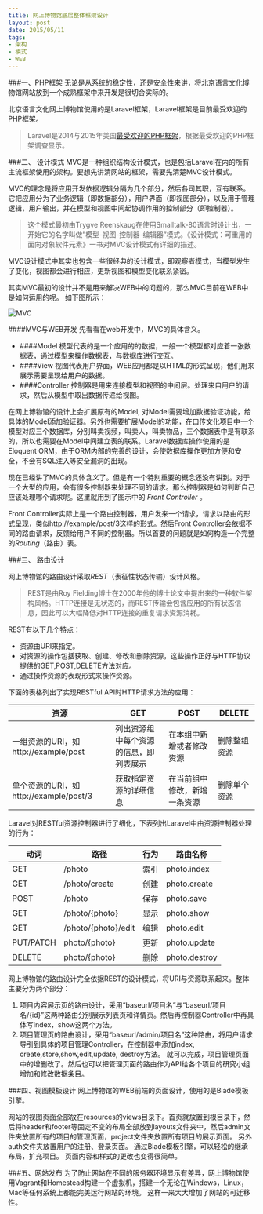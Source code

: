 ```yaml
---
title: 网上博物馆底层整体框架设计
layout: post
date: 2015/05/11
tags: 
- 架构
- 模式
- WEB
---
```




###一、PHP框架
无论是从系统的稳定性，还是安全性来讲，将北京语言文化博物馆网站放到一个成熟框架中来开发是很切合实际的。
 
北京语言文化网上博物馆使用的是Laravel框架，Laravel框架是目前最受欢迎的PHP框架。
<!--more-->
 > Laravel是2014与2015年美国[最受欢迎的PHP框架](http://www.sitepoint.com/best-php-frameworks-2014/ "title")，根据最受欢迎的PHP框架调查显示。
 
###二、 设计模式
MVC是一种组织结构设计模式，也是包括Laravel在内的所有主流框架使用的架构。要想先讲清网站的框架，需要先清楚MVC设计模式。
  
MVC的理念是将应用开发依据逻辑分隔为几个部分，然后各司其职，互有联系。它把应用分为了业务逻辑（即数据部分），用户界面（即视图部分），以及用于管理逻辑，用户输出，并在模型和视图中间起协调作用的控制部分（即控制器）。
>这个模式最初由Trygve Reenskaug在使用Smalltalk-80语言时设计出，一开始它的名字叫做”模型-视图-控制器-编辑器”模式。《设计模式：可重用的面向对象软件元素》一书对MVC设计模式有详细的描述。
  
MVC设计模式中其实也包含一些很经典的设计模式，即观察者模式，当模型发生了变化，视图都会进行相应，更新视图和模型变化联系紧密。
  
  其实MVC最初的设计并不是用来解决WEB中的问题的，那么MVC目前在WEB中是如何运用的呢。
  如下图所示：
  
  ![MVC](http://htmljs.b0.upaiyun.com/uploads/1409725591244-webmvcflow_bacic.png "MVC图示")
  
  
####MVC与WEB开发
先看看在web开发中，MVC的具体含义。
  
* ####Model
	模型代表的是一个应用的的数据，一般一个模型都对应着一张数据表，通过模型来操作数据表，与数据库进行交互。
* ####View
	视图代表用户界面，WEB应用都是以HTML的形式呈现，他们用来展示需要呈现给用户的数据。
* ####Controller
	控制器是用来连接模型和视图的中间层。处理来自用户的请求，然后从模型中取出数据传递给视图。



在网上博物馆的设计上会扩展原有的Model, 对Model需要增加数据验证功能，给具体的Model添加验证器。另外也需要扩展Model的功能，在口传文化项目中一个模型对应三个数据库，分别叫卖视频，叫卖人，叫卖物品，三个数据表中是有联系的，所以也需要在Model中间建立表的联系。Laravel数据库操作使用的是Eloquent ORM，由于ORM内部的完善的设计，会使数据库操作更加方便和安全，不会有SQL注入等安全漏洞的出现。

现在已经讲了MVC的具体含义了。但是有一个特别重要的概念还没有讲到。对于一个大型的应用，会有很多控制器来处理不同的请求。那么控制器是如何判断自己应该处理哪个请求呢。这里就用到了图示中的 *Front Controller* 。

Front Controller实际上是一个路由控制器，用户发来一个请求，请求以路由的形式呈现，类似http://example/post/3这样的形式。然后Front Controller会依据不同的路由请求，反馈给用户不同的控制器。所以首要的问题就是如何构造一个完整的*Routing*（路由）表。

###三、 路由设计

网上博物馆的路由设计采取*REST*（表征性状态传输）设计风格。

>REST是由Roy Fielding博士在2000年他的博士论文中提出来的一种软件架构风格。HTTP连接是无状态的，而REST传输会包含应用的所有状态信息，因此可以大幅降低对HTTP连接的重复请求资源消耗。

REST有以下几个特点：

* 资源由URI来指定。
* 对资源的操作包括获取、创建、修改和删除资源，这些操作正好与HTTP协议提供的GET,POST,DELETE方法对应。
* 通过操作资源的表现形式来操作资源。

下面的表格列出了实现RESTful API时HTTP请求方法的应用：

| 资源 | GET | POST | DELETE |
| ----|----|----|----
| 一组资源的URI，如http://example/post | 列出资源组中每个资源的信息，即列表展示 | 在本组中新增或者修改资源 | 删除整组资源 |
| 单个资源的URI，如http://example/post/3 | 获取指定资源的详细信息 | 在当前组中修改，新增一条资源 | 删除单个资源 |

Laravel对RESTful资源控制器进行了细化，下表列出Laravel中由资源控制器处理的行为：

| 动词 | 路径 | 行为 | 路由名称 |
| ---|---|---|--- |
| GET| /photo | 索引 | photo.index |
| GET| /photo/create | 创建 | photo.create |
| POST| /photo | 保存 | photo.save| 
| GET | /photo/{photo} | 显示 | photo.show |
| GET | /photo/{photo}/edit | 编辑 | photo.edit |
| PUT/PATCH | photo/{photo} |更新 | photo.update |
| DELETE | photo/{photo} |删除 | photo.destroy |


网上博物馆的路由设计完全依据REST的设计模式，将URI与资源联系起来。整体主要分为两个部分：

1. 项目内容展示页的路由设计，采用“baseurl/项目名”与“baseurl/项目名/{id}”这两种路由分别展示列表页和详情页。然后再控制器Controller中再具体写index，show这两个方法。
2.  项目管理页的路由设计，采用“baseurl/admin/项目名”这种路由，将用户请求导引到具体的项目管理Controller，在控制器中添加index, create,store,show,edit,update, destroy方法。 就可以完成，项目管理页面中的增删改了。然后也可以把管理页面的路由作为API给各个项目的研究小组增加和修改数据条目。

###四、视图模板设计
网上博物馆的WEB前端的页面设计，使用的是Blade模板引擎。

网站的视图页面全部放在resources的views目录下。首页就放置到根目录下，然后将header和footer等固定不变的布局全部放到layouts文件夹中，然后admin文件夹放置所有的项目的管理页面，project文件夹放置所有项目的展示页面。 另外auth文件夹放置用户的注册、登录页面。 通过Blade模板引擎，可以轻松的继承布局，扩充项目。 页面内容和样式的更改也变得很简单。

###五、网站发布 
为了防止网站在不同的服务器环境显示有差异，网上博物馆使用Vagrant和Homestead构建一个虚拟机，搭建一个无论在Windows，Linux，Mac等任何系统上都能完美运行网站的环境。 这样一来大大增加了网站的可迁移性。





 













 












